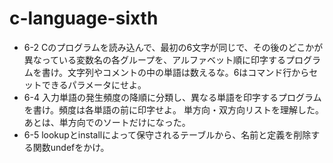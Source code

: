 # c-language-sixth

- 6-2 Cのプログラムを読み込んで、最初の6文字が同じで、その後のどこかが異なっている変数名の各グループを、アルファベット順に印字するプログラムを書け。文字列やコメントの中の単語は数えるな。6はコマンド行からセットできるパラメータにせよ。
- 6-4 入力単語の発生頻度の降順に分類し、異なる単語を印字するプログラムを書け。頻度は各単語の前に印字せよ。 単方向・双方向リストを理解した。あとは、単方向でのソートだけになった。
- 6-5 lookupとinstallによって保守されるテーブルから、名前と定義を削除する関数undefをかけ。
